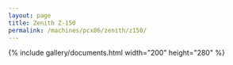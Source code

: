 ```yaml
---
layout: page
title: Zenith Z-150
permalink: /machines/pcx86/zenith/z150/
---
```


{% include gallery/documents.html width="200" height="280" %}
